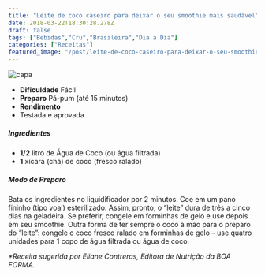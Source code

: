 ```yaml
---
title: "Leite de coco caseiro para deixar o seu smoothie mais saudável"
date: 2018-03-22T18:30:28.278Z
draft: false
tags: ["Bebidas","Cru","Brasileira","Dia a Dia"]
categories: ["Receitas"]
featured_image: "/post/leite-de-coco-caseiro-para-deixar-o-seu-smoothie-mais-saudavel.ab3bcfd3.jpg"
---
```


![capa](/post/leite-de-coco-caseiro-para-deixar-o-seu-smoothie-mais-saudavel.ab3bcfd3.jpg)

*   **Dificuldade** Fácil
*   **Preparo** Pá-pum (até 15 minutos)
*   **Rendimento**
*   Testada e aprovada
    

##### Ingredientes

*   **1/2** litro de Água de Coco (ou água filtrada)
*   **1** xícara (chá) de coco (fresco ralado)

##### Modo de Preparo

Bata os ingredientes no liquidificador por 2 minutos. Coe em um pano fininho (tipo voal) esterilizado. Assim, pronto, o “leite” dura de três a cinco dias na geladeira. Se preferir, congele em forminhas de gelo e use depois em seu smoothie. Outra forma de ter sempre o coco à mão para o preparo do “leite”: congele o coco fresco ralado em forminhas de gelo – use quatro unidades para 1 copo de água filtrada ou água de coco.

_*Receita sugerida por Eliane Contreras, Editora de Nutrição da BOA FORMA._
